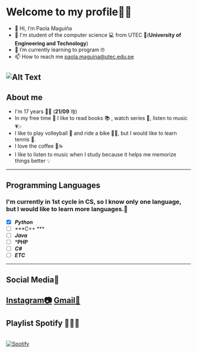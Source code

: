 #  Welcome to my profile:cowboy_hat_face::raised_hands:
- 👋 Hi, I’m Paola Maguiña
- 🧿 I'm student of the computer science 💻 from UTEC 💙(**University of Engineering and Technology**) 
- 🌱 I’m currently learning to program 🤓
- 📫 How to reach me paola.maguina@utec.edu.pe

![Alt Text](https://media.giphy.com/media/dvsjHZc6P3oozpp9I4/giphy.gif?cid=ecf05e47y8w2j6zrvqbq3bkc2xedxa9l3v176j9vrg0nwl6i&rid=giphy.gif&ct=g)
-----------------------------------------------------------------------------------------------------------------------------------------------
## About me 
- I'm 17 years :fairy_woman: (**21/09** ♍)
- In my free time :massage: I like to read books 📚 , watch series :movie_camera:,
  listen to music 💗:notes:
- I like to play volleyball :volleyball:  and ride a bike 🚴‍♀️, but I would like to learn tennis 🎾.
- I love the coffee 🤎:coffee:
- I like to listen to music when I study because it helps me memorize things better 💡
-----------------------------------------------------------------------------------------------------------------------------------------------
## Programming Languages
### I'm currently in 1st cycle in CS, so I know only one language, but I would like to learn more languages.:mechanical_arm:
 - [x] ***Python***       
 - [ ] ***C++ ***        
 - [ ] ***Java***
 - [ ] ***PHP**
 - [ ] ***C#***
 - [ ] ***ETC***       
-----------------------------------------------------------------------------------------------------------------------------------------------
## Social Media🍄
[Instagram:camera:](https://www.instagram.com/paomaguinaa/?hl=es-la)
[Gmail:date:](paola.maguina@utec.edu.pe)
-------------------------------------------------------------------------------------------------------------------------------------------------
## Playlist Spotify 🎹👯‍♀️
&nbsp; <br> [![Spotify](https://novatorem-paolamag.vercel.app/api/spotify)](https://open.spotify.com/user/omnitenebris)

